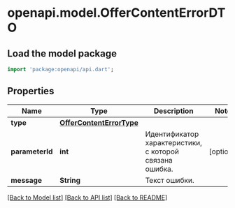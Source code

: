 # openapi.model.OfferContentErrorDTO

## Load the model package
```dart
import 'package:openapi/api.dart';
```

## Properties
Name | Type | Description | Notes
------------ | ------------- | ------------- | -------------
**type** | [**OfferContentErrorType**](OfferContentErrorType.md) |  | 
**parameterId** | **int** | Идентификатор характеристики, с которой связана ошибка. | [optional] 
**message** | **String** | Текст ошибки. | 

[[Back to Model list]](../README.md#documentation-for-models) [[Back to API list]](../README.md#documentation-for-api-endpoints) [[Back to README]](../README.md)


